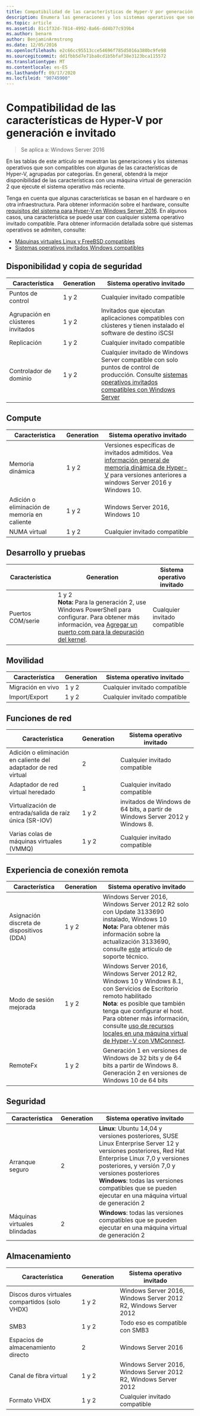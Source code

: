 ```yaml
---
title: Compatibilidad de las características de Hyper-V por generación e invitado
description: Enumera las generaciones y los sistemas operativos que son compatibles con las características de Hyper-V clave
ms.topic: article
ms.assetid: 81c1f32d-7814-4992-8a66-dd4b77c939b4
ms.author: benarm
author: BenjaminArmstrong
ms.date: 12/05/2016
ms.openlocfilehash: e2c66cc95513cce54696f785d5016a380bc9fe98
ms.sourcegitcommit: dd1fbb5d7e71ba8cd1b5bfaf38e3123bca115572
ms.translationtype: MT
ms.contentlocale: es-ES
ms.lasthandoff: 09/17/2020
ms.locfileid: "90745900"
---
```

# <a name="hyper-v-feature-compatibility-by-generation-and-guest"></a>Compatibilidad de las características de Hyper-V por generación e invitado

>Se aplica a: Windows Server 2016

En las tablas de este artículo se muestran las generaciones y los sistemas operativos que son compatibles con algunas de las características de Hyper-V, agrupadas por categorías. En general, obtendrá la mejor disponibilidad de las características con una máquina virtual de generación 2 que ejecute el sistema operativo más reciente.

Tenga en cuenta que algunas características se basan en el hardware o en otra infraestructura. Para obtener información sobre el hardware, consulte [requisitos del sistema para Hyper-V en Windows Server 2016](System-requirements-for-Hyper-V-on-Windows.md). En algunos casos, una característica se puede usar con cualquier sistema operativo invitado compatible. Para obtener información detallada sobre qué sistemas operativos se admiten, consulte:

* [Máquinas virtuales Linux y FreeBSD compatibles](Supported-Linux-and-FreeBSD-virtual-machines-for-Hyper-V-on-Windows.md)
* [Sistemas operativos invitados Windows compatibles](Supported-Windows-guest-operating-systems-for-Hyper-V-on-Windows.md)

## <a name="availability-and-backup"></a>Disponibilidad y copia de seguridad

Característica  | Generation | Sistema operativo invitado
------------- | ------------- | -----------
Puntos de control | 1 y 2 | Cualquier invitado compatible
Agrupación en clústeres invitados | 1 y 2 | Invitados que ejecutan aplicaciones compatibles con clústeres y tienen instalado el software de destino iSCSI
Replicación | 1 y 2 | Cualquier invitado compatible
Controlador de dominio | 1 y 2 | Cualquier invitado de Windows Server compatible con solo puntos de control de producción. Consulte [sistemas operativos invitados compatibles con Windows Server](./supported-windows-guest-operating-systems-for-hyper-v-on-windows.md#supported-windows-server-guest-operating-systems)

## <a name="compute"></a>Compute

Característica  | Generation | Sistema operativo invitado
------------- | ------------- | -----------
Memoria dinámica | 1 y 2 | Versiones específicas de invitados admitidos. Vea [información general de memoria dinámica de Hyper-V](/previous-versions/windows/it-pro/windows-server-2012-R2-and-2012/hh831766(v=ws.11)) para versiones anteriores a windows Server 2016 y Windows 10.
Adición o eliminación de memoria en caliente | 1 y 2 | Windows Server 2016, Windows 10
NUMA virtual | 1 y 2 | Cualquier invitado compatible

## <a name="development-and-test"></a>Desarrollo y pruebas
Característica  | Generation | Sistema operativo invitado
------------- | ------------- | -----------
Puertos COM/serie | 1 y 2 <br>**Nota:** Para la generación 2, use Windows PowerShell para configurar. Para obtener más información, vea [Agregar un puerto com para la depuración del kernel](./plan/should-i-create-a-generation-1-or-2-virtual-machine-in-hyper-v.md#add-a-com-port-for-kernel-debugging). | Cualquier invitado compatible

## <a name="mobility"></a>Movilidad

Característica  | Generation | Sistema operativo invitado
------------- | ------------- | -----------
Migración en vivo  | 1 y 2 |  Cualquier invitado compatible
Import/Export | 1 y 2 |  Cualquier invitado compatible

## <a name="networking"></a>Funciones de red

Característica  | Generation | Sistema operativo invitado
------------- | ------------- | -----------
Adición o eliminación en caliente del adaptador de red virtual | 2 | Cualquier invitado compatible
Adaptador de red virtual heredado | 1 | Cualquier invitado compatible
Virtualización de entrada/salida de raíz única (SR-IOV) | 1 y 2 | invitados de Windows de 64 bits, a partir de Windows Server 2012 y Windows 8.
Varias colas de máquinas virtuales (VMMQ) | 1 y 2  | Cualquier invitado compatible

## <a name="remote-connection-experience"></a>Experiencia de conexión remota

Característica  | Generation | Sistema operativo invitado
------------- | ------------- | -----------
Asignación discreta de dispositivos (DDA) | 1 y 2 | Windows Server 2016, Windows Server 2012 R2 solo con Update 3133690 instalado, Windows 10 <br> **Nota:** Para obtener más información sobre la actualización 3133690, consulte [este](https://support.microsoft.com/kb/3133690) artículo de soporte técnico.
Modo de sesión mejorada | 1 y 2 | Windows Server 2016, Windows Server 2012 R2, Windows 10 y Windows 8.1, con Servicios de Escritorio remoto habilitado <br>**Nota**: es posible que también tenga que configurar el host. Para obtener más información, consulte [uso de recursos locales en una máquina virtual de Hyper-V con VMConnect](./learn-more/Use-local-resources-on-Hyper-V-virtual-machine-with-VMConnect.md).
RemoteFx | 1 y 2 | Generación 1 en versiones de Windows de 32 bits y de 64 bits a partir de Windows 8. <br> Generación 2 en versiones de Windows 10 de 64 bits

## <a name="security"></a>Seguridad

Característica  | Generation | Sistema operativo invitado
------------- | ------------- | -----------
Arranque seguro | 2 | **Linux**: Ubuntu 14,04 y versiones posteriores, SUSE Linux Enterprise Server 12 y versiones posteriores, Red Hat Enterprise Linux 7,0 y versiones posteriores, y versión 7,0 y versiones posteriores<br>**Windows**: todas las versiones compatibles que se pueden ejecutar en una máquina virtual de generación 2
Máquinas virtuales blindadas | 2 | **Windows**: todas las versiones compatibles que se pueden ejecutar en una máquina virtual de generación 2

## <a name="storage"></a>Almacenamiento

Característica  | Generation | Sistema operativo invitado
------------- | ------------- | -----------
Discos duros virtuales compartidos (solo VHDX) | 1 y 2  | Windows Server 2016, Windows Server 2012 R2, Windows Server 2012
SMB3 | 1 y 2 | Todo eso es compatible con SMB3
Espacios de almacenamiento directo | 2 | Windows Server 2016
Canal de fibra virtual | 1 y 2 | Windows Server 2016, Windows Server 2012 R2, Windows Server 2012
Formato VHDX | 1 y 2 | Cualquier invitado compatible